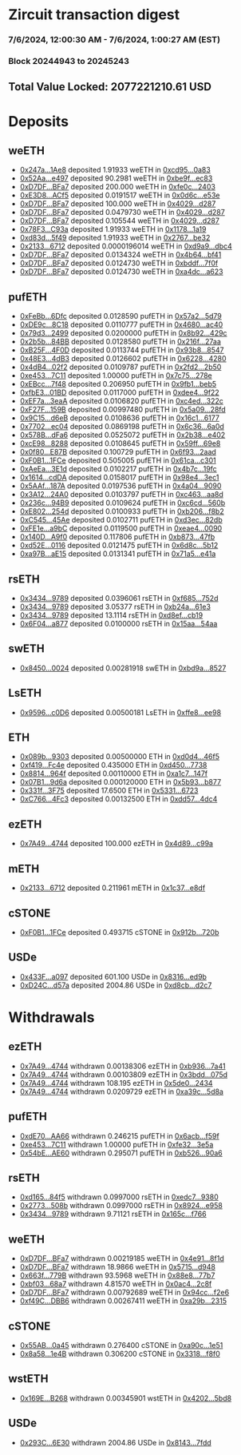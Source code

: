 # Zircuit transaction digest
### 7/6/2024, 12:00:30 AM - 7/6/2024, 1:00:27 AM (EST)
### Block 20244943 to 20245243

## Total Value Locked: 2077221210.61 USD

# Deposits
## weETH
- [0x247a...1Ae8](https://etherscan.io/address/0x247a873D5A5484B85BEA4867Ab37B527F8a41Ae8) deposited 1.91933 weETH in [0xcd95...0a83](https://etherscan.io/tx/0x247a873D5A5484B85BEA4867Ab37B527F8a41Ae8)
- [0x52Aa...e497](https://etherscan.io/address/0x52Aa899454998Be5b000Ad077a46Bbe360F4e497) deposited 90.2981 weETH in [0xbe9f...ec83](https://etherscan.io/tx/0x52Aa899454998Be5b000Ad077a46Bbe360F4e497)
- [0xD7DF...BFa7](https://etherscan.io/address/0xD7DF7E085214743530afF339aFC420c7c720BFa7) deposited 200.000 weETH in [0xfe0c...2403](https://etherscan.io/tx/0xD7DF7E085214743530afF339aFC420c7c720BFa7)
- [0xE3D8...ACf5](https://etherscan.io/address/0xE3D88025dFf1e334e1a9aC1Fc56a8067038aACf5) deposited 0.0191517 weETH in [0x0d6c...e53e](https://etherscan.io/tx/0xE3D88025dFf1e334e1a9aC1Fc56a8067038aACf5)
- [0xD7DF...BFa7](https://etherscan.io/address/0xD7DF7E085214743530afF339aFC420c7c720BFa7) deposited 100.000 weETH in [0x4029...d287](https://etherscan.io/tx/0xD7DF7E085214743530afF339aFC420c7c720BFa7)
- [0xD7DF...BFa7](https://etherscan.io/address/0xD7DF7E085214743530afF339aFC420c7c720BFa7) deposited 0.0479730 weETH in [0x4029...d287](https://etherscan.io/tx/0xD7DF7E085214743530afF339aFC420c7c720BFa7)
- [0xD7DF...BFa7](https://etherscan.io/address/0xD7DF7E085214743530afF339aFC420c7c720BFa7) deposited 0.105544 weETH in [0x4029...d287](https://etherscan.io/tx/0xD7DF7E085214743530afF339aFC420c7c720BFa7)
- [0x78F3...C93a](https://etherscan.io/address/0x78F32da428d5e1d4f928a94A032F2847247EC93a) deposited 1.91933 weETH in [0x1178...1a19](https://etherscan.io/tx/0x78F32da428d5e1d4f928a94A032F2847247EC93a)
- [0xd83d...5f49](https://etherscan.io/address/0xd83df1cB134AeE41171F87ebbd2728f6C85B5f49) deposited 1.91933 weETH in [0x2767...be32](https://etherscan.io/tx/0xd83df1cB134AeE41171F87ebbd2728f6C85B5f49)
- [0x2133...6712](https://etherscan.io/address/0x21336FCeF69CD130bC65b99D756CFAb9B1516712) deposited 0.0000196014 weETH in [0xd9a9...dbc4](https://etherscan.io/tx/0x21336FCeF69CD130bC65b99D756CFAb9B1516712)
- [0xD7DF...BFa7](https://etherscan.io/address/0xD7DF7E085214743530afF339aFC420c7c720BFa7) deposited 0.0134324 weETH in [0x4b64...bf41](https://etherscan.io/tx/0xD7DF7E085214743530afF339aFC420c7c720BFa7)
- [0xD7DF...BFa7](https://etherscan.io/address/0xD7DF7E085214743530afF339aFC420c7c720BFa7) deposited 0.0124730 weETH in [0xbddf...7f0f](https://etherscan.io/tx/0xD7DF7E085214743530afF339aFC420c7c720BFa7)
- [0xD7DF...BFa7](https://etherscan.io/address/0xD7DF7E085214743530afF339aFC420c7c720BFa7) deposited 0.0124730 weETH in [0xa4dc...a623](https://etherscan.io/tx/0xD7DF7E085214743530afF339aFC420c7c720BFa7)
## pufETH
- [0xFeBb...6Dfc](https://etherscan.io/address/0xFeBb6dc459A7f56E6193B1286b1aA79196056Dfc) deposited 0.0128590 pufETH in [0x57a2...5d79](https://etherscan.io/tx/0xFeBb6dc459A7f56E6193B1286b1aA79196056Dfc)
- [0xDE9c...8C18](https://etherscan.io/address/0xDE9c2542D477636C21701392a540d83777F98C18) deposited 0.0110777 pufETH in [0x4680...ac40](https://etherscan.io/tx/0xDE9c2542D477636C21701392a540d83777F98C18)
- [0x79d3...2499](https://etherscan.io/address/0x79d3099300F52cAf6F5b7D5dd4AaF955E5b42499) deposited 0.0200000 pufETH in [0x8b92...429c](https://etherscan.io/tx/0x79d3099300F52cAf6F5b7D5dd4AaF955E5b42499)
- [0x2b5b...84BB](https://etherscan.io/address/0x2b5b537B16Dfb58Cec905BFBB7b2dF642e5584BB) deposited 0.0128580 pufETH in [0x216f...27aa](https://etherscan.io/tx/0x2b5b537B16Dfb58Cec905BFBB7b2dF642e5584BB)
- [0xB25F...4F0D](https://etherscan.io/address/0xB25FdfF744fFDd36eCB8cDD3549a503F75DC4F0D) deposited 0.0113744 pufETH in [0x93b8...8547](https://etherscan.io/tx/0xB25FdfF744fFDd36eCB8cDD3549a503F75DC4F0D)
- [0x48E3...4dB3](https://etherscan.io/address/0x48E3f2716148063CC62f40beA5B7918ff35a4dB3) deposited 0.0126602 pufETH in [0x6228...4280](https://etherscan.io/tx/0x48E3f2716148063CC62f40beA5B7918ff35a4dB3)
- [0x4dB4...02f2](https://etherscan.io/address/0x4dB432a956b72522a971A11c87da1BD848Ef02f2) deposited 0.0109787 pufETH in [0x2fd2...2b50](https://etherscan.io/tx/0x4dB432a956b72522a971A11c87da1BD848Ef02f2)
- [0xe453...7C11](https://etherscan.io/address/0xe4530f30fd72A4380A63136c10562F9225F47C11) deposited 1.00000 pufETH in [0x7c75...278e](https://etherscan.io/tx/0xe4530f30fd72A4380A63136c10562F9225F47C11)
- [0xEBcc...7f48](https://etherscan.io/address/0xEBccC4B2aB8744f633359Abc82208C95de687f48) deposited 0.206950 pufETH in [0x9fb1...beb5](https://etherscan.io/tx/0xEBccC4B2aB8744f633359Abc82208C95de687f48)
- [0xfbE3...01BD](https://etherscan.io/address/0xfbE3280949FaF1c72B224AD2fad1C41765e301BD) deposited 0.0117000 pufETH in [0xdee4...9f22](https://etherscan.io/tx/0xfbE3280949FaF1c72B224AD2fad1C41765e301BD)
- [0xEF7a...3eaA](https://etherscan.io/address/0xEF7a54b81da9237910F0bA8210d6Fa6B14293eaA) deposited 0.0106820 pufETH in [0xc4ed...322c](https://etherscan.io/tx/0xEF7a54b81da9237910F0bA8210d6Fa6B14293eaA)
- [0xF27F...159B](https://etherscan.io/address/0xF27F89aEA9EA09897DaFAA86D644E247bA92159B) deposited 0.00997480 pufETH in [0x5a09...28fd](https://etherscan.io/tx/0xF27F89aEA9EA09897DaFAA86D644E247bA92159B)
- [0x9C15...d6eB](https://etherscan.io/address/0x9C1584A45105Bf9DE84b6700971F9FFa4eA0d6eB) deposited 0.0108636 pufETH in [0x16c1...6177](https://etherscan.io/tx/0x9C1584A45105Bf9DE84b6700971F9FFa4eA0d6eB)
- [0x7702...ec04](https://etherscan.io/address/0x7702e2D0b66aE0Fd810c16F85D2B8C395E01ec04) deposited 0.0869198 pufETH in [0x6c36...6a0d](https://etherscan.io/tx/0x7702e2D0b66aE0Fd810c16F85D2B8C395E01ec04)
- [0x578B...dFa6](https://etherscan.io/address/0x578B85920673581643ff3854810b92881aF4dFa6) deposited 0.0525072 pufETH in [0x2b38...e402](https://etherscan.io/tx/0x578B85920673581643ff3854810b92881aF4dFa6)
- [0xcE98...8288](https://etherscan.io/address/0xcE98658Aa34563359f4b631b5820863B75908288) deposited 0.0108645 pufETH in [0x59ff...69e8](https://etherscan.io/tx/0xcE98658Aa34563359f4b631b5820863B75908288)
- [0x0f80...E87B](https://etherscan.io/address/0x0f8091173D73746596Ff2a5E4663375FFfcCE87B) deposited 0.100729 pufETH in [0x6f93...2aad](https://etherscan.io/tx/0x0f8091173D73746596Ff2a5E4663375FFfcCE87B)
- [0xF0B1...1FCe](https://etherscan.io/address/0xF0B1276AC8a19638A7DA8eB926009ea9b1461FCe) deposited 0.505005 pufETH in [0x61ca...c301](https://etherscan.io/tx/0xF0B1276AC8a19638A7DA8eB926009ea9b1461FCe)
- [0xAeEa...3E1d](https://etherscan.io/address/0xAeEa7A1CB78304ea820491031213415645Bb3E1d) deposited 0.0102217 pufETH in [0x4b7c...19fc](https://etherscan.io/tx/0xAeEa7A1CB78304ea820491031213415645Bb3E1d)
- [0x1614...cdDA](https://etherscan.io/address/0x16146d7ABF143C4470Ecd1725541a03723BacdDA) deposited 0.0158017 pufETH in [0x98e4...3ec1](https://etherscan.io/tx/0x16146d7ABF143C4470Ecd1725541a03723BacdDA)
- [0x5AAf...187A](https://etherscan.io/address/0x5AAf3fcCfB939c7c7dd0fb68970b1C7236c8187A) deposited 0.0197536 pufETH in [0x4a04...9090](https://etherscan.io/tx/0x5AAf3fcCfB939c7c7dd0fb68970b1C7236c8187A)
- [0x3A12...24A0](https://etherscan.io/address/0x3A1291198d15029716d2e8BA04724e3C211624A0) deposited 0.0103797 pufETH in [0xc463...aa8d](https://etherscan.io/tx/0x3A1291198d15029716d2e8BA04724e3C211624A0)
- [0x236c...94B9](https://etherscan.io/address/0x236cdE0a5EB686DeB5bD7a6edD9ec0cA333294B9) deposited 0.0109624 pufETH in [0xc6cd...560b](https://etherscan.io/tx/0x236cdE0a5EB686DeB5bD7a6edD9ec0cA333294B9)
- [0xE802...254d](https://etherscan.io/address/0xE80263aFc68399b37fB1007be8f1D3682162254d) deposited 0.0100933 pufETH in [0xb206...f8b2](https://etherscan.io/tx/0xE80263aFc68399b37fB1007be8f1D3682162254d)
- [0xC545...45Ae](https://etherscan.io/address/0xC54525192b7a4c424f913d23db3264D0efd745Ae) deposited 0.0102711 pufETH in [0xd3ec...82db](https://etherscan.io/tx/0xC54525192b7a4c424f913d23db3264D0efd745Ae)
- [0xFE1e...a9bC](https://etherscan.io/address/0xFE1eBAEAe59A4aE6a9AE70f12E349fa8aa05a9bC) deposited 0.0119500 pufETH in [0xeae4...0090](https://etherscan.io/tx/0xFE1eBAEAe59A4aE6a9AE70f12E349fa8aa05a9bC)
- [0x140D...A9f0](https://etherscan.io/address/0x140DA7e211Dc75Fb42a662d42B312F55d948A9f0) deposited 0.117806 pufETH in [0xb873...47fb](https://etherscan.io/tx/0x140DA7e211Dc75Fb42a662d42B312F55d948A9f0)
- [0xd52E...0116](https://etherscan.io/address/0xd52E0A7F52605EC1e1276744Be3f115b9d0b0116) deposited 0.0121475 pufETH in [0x6d8c...5b12](https://etherscan.io/tx/0xd52E0A7F52605EC1e1276744Be3f115b9d0b0116)
- [0xa97B...aE15](https://etherscan.io/address/0xa97BFBc3E698902B54dBbe1D67aC4a2ba521aE15) deposited 0.0131341 pufETH in [0x71a5...e41a](https://etherscan.io/tx/0xa97BFBc3E698902B54dBbe1D67aC4a2ba521aE15)
## rsETH
- [0x3434...9789](https://etherscan.io/address/0x34349c5569e7B846c3558961552D2202760A9789) deposited 0.0396061 rsETH in [0xf685...752d](https://etherscan.io/tx/0x34349c5569e7B846c3558961552D2202760A9789)
- [0x3434...9789](https://etherscan.io/address/0x34349c5569e7B846c3558961552D2202760A9789) deposited 3.05377 rsETH in [0xb24a...61e3](https://etherscan.io/tx/0x34349c5569e7B846c3558961552D2202760A9789)
- [0x3434...9789](https://etherscan.io/address/0x34349c5569e7B846c3558961552D2202760A9789) deposited 13.1114 rsETH in [0xd8ef...cb19](https://etherscan.io/tx/0x34349c5569e7B846c3558961552D2202760A9789)
- [0x6F04...a877](https://etherscan.io/address/0x6F04a919C002FaFB7963d9Fd0FA9B279DF18a877) deposited 0.0100000 rsETH in [0x15aa...54aa](https://etherscan.io/tx/0x6F04a919C002FaFB7963d9Fd0FA9B279DF18a877)
## swETH
- [0x8450...0024](https://etherscan.io/address/0x8450d4292E29499773ed5ab7440a797e75370024) deposited 0.00281918 swETH in [0xbd9a...8527](https://etherscan.io/tx/0x8450d4292E29499773ed5ab7440a797e75370024)
## LsETH
- [0x9596...c0D6](https://etherscan.io/address/0x9596D0b924c656Fd6676807ef02feB9c6561c0D6) deposited 0.00500181 LsETH in [0xffe8...ee98](https://etherscan.io/tx/0x9596D0b924c656Fd6676807ef02feB9c6561c0D6)
## ETH
- [0x089b...9303](https://etherscan.io/address/0x089bdFf2E7d43528c02Bc15398C39BE4c36E9303) deposited 0.00500000 ETH in [0xd0d4...46f5](https://etherscan.io/tx/0x089bdFf2E7d43528c02Bc15398C39BE4c36E9303)
- [0xf419...Fc4e](https://etherscan.io/address/0xf419Fd6c84748d072c42640e10c2F38f53B8Fc4e) deposited 0.435000 ETH in [0xd450...7738](https://etherscan.io/tx/0xf419Fd6c84748d072c42640e10c2F38f53B8Fc4e)
- [0x8814...964f](https://etherscan.io/address/0x881448c2c737182CBBEe3D63cB24255e2ad5964f) deposited 0.00110000 ETH in [0xa1c7...147f](https://etherscan.io/tx/0x881448c2c737182CBBEe3D63cB24255e2ad5964f)
- [0x07B1...9d6a](https://etherscan.io/address/0x07B1A8bc41f09A518e469dD6B39b7F1F5A959d6a) deposited 0.000120000 ETH in [0x5b93...b877](https://etherscan.io/tx/0x07B1A8bc41f09A518e469dD6B39b7F1F5A959d6a)
- [0x331f...3F75](https://etherscan.io/address/0x331fd97d58F925ae95673D2821E4f046e27E3F75) deposited 17.6500 ETH in [0x5331...6723](https://etherscan.io/tx/0x331fd97d58F925ae95673D2821E4f046e27E3F75)
- [0xC766...4Fc3](https://etherscan.io/address/0xC7660708124436AeE29a8C0287314B8Bf6564Fc3) deposited 0.00132500 ETH in [0xdd57...4dc4](https://etherscan.io/tx/0xC7660708124436AeE29a8C0287314B8Bf6564Fc3)
## ezETH
- [0x7A49...4744](https://etherscan.io/address/0x7A493Be5c2ce014cD049Bf178a1ac0Db1B434744) deposited 100.000 ezETH in [0x4d89...c99a](https://etherscan.io/tx/0x7A493Be5c2ce014cD049Bf178a1ac0Db1B434744)
## mETH
- [0x2133...6712](https://etherscan.io/address/0x21336FCeF69CD130bC65b99D756CFAb9B1516712) deposited 0.211961 mETH in [0x1c37...e8df](https://etherscan.io/tx/0x21336FCeF69CD130bC65b99D756CFAb9B1516712)
## cSTONE
- [0xF0B1...1FCe](https://etherscan.io/address/0xF0B1276AC8a19638A7DA8eB926009ea9b1461FCe) deposited 0.493715 cSTONE in [0x912b...720b](https://etherscan.io/tx/0xF0B1276AC8a19638A7DA8eB926009ea9b1461FCe)
## USDe
- [0x433F...a097](https://etherscan.io/address/0x433F88FC59ECc439bed298EeE4F989bF84bCa097) deposited 601.100 USDe in [0x8316...ed9b](https://etherscan.io/tx/0x433F88FC59ECc439bed298EeE4F989bF84bCa097)
- [0xD24C...d57a](https://etherscan.io/address/0xD24Cfe2d0fa81369ca6291c28ac5426e16B6d57a) deposited 2004.86 USDe in [0xd8cb...d2c7](https://etherscan.io/tx/0xD24Cfe2d0fa81369ca6291c28ac5426e16B6d57a)
# Withdrawals
## ezETH
- [0x7A49...4744](https://etherscan.io/address/0x7A493Be5c2ce014cD049Bf178a1ac0Db1B434744) withdrawn 0.00138306 ezETH in [0xb936...7a41](https://etherscan.io/tx/0x7A493Be5c2ce014cD049Bf178a1ac0Db1B434744)
- [0x7A49...4744](https://etherscan.io/address/0x7A493Be5c2ce014cD049Bf178a1ac0Db1B434744) withdrawn 0.00103809 ezETH in [0x3bdd...075d](https://etherscan.io/tx/0x7A493Be5c2ce014cD049Bf178a1ac0Db1B434744)
- [0x7A49...4744](https://etherscan.io/address/0x7A493Be5c2ce014cD049Bf178a1ac0Db1B434744) withdrawn 108.195 ezETH in [0x5de0...2434](https://etherscan.io/tx/0x7A493Be5c2ce014cD049Bf178a1ac0Db1B434744)
- [0x7A49...4744](https://etherscan.io/address/0x7A493Be5c2ce014cD049Bf178a1ac0Db1B434744) withdrawn 0.0209729 ezETH in [0xa39c...5d8a](https://etherscan.io/tx/0x7A493Be5c2ce014cD049Bf178a1ac0Db1B434744)
## pufETH
- [0xdE70...AA66](https://etherscan.io/address/0xdE7027D65faF56FfB8ddFe338e6f855F0e60AA66) withdrawn 0.246215 pufETH in [0x6acb...f59f](https://etherscan.io/tx/0xdE7027D65faF56FfB8ddFe338e6f855F0e60AA66)
- [0xe453...7C11](https://etherscan.io/address/0xe4530f30fd72A4380A63136c10562F9225F47C11) withdrawn 1.00000 pufETH in [0xfe32...3e5a](https://etherscan.io/tx/0xe4530f30fd72A4380A63136c10562F9225F47C11)
- [0x54bE...AE60](https://etherscan.io/address/0x54bE9313C042E8BA66cFE5E137D6dA9C88e4AE60) withdrawn 0.295071 pufETH in [0xb526...90a6](https://etherscan.io/tx/0x54bE9313C042E8BA66cFE5E137D6dA9C88e4AE60)
## rsETH
- [0xd165...84f5](https://etherscan.io/address/0xd16578bf394cBD7bBbb22FCe8ee998A3FcE084f5) withdrawn 0.0997000 rsETH in [0xedc7...9380](https://etherscan.io/tx/0xd16578bf394cBD7bBbb22FCe8ee998A3FcE084f5)
- [0x2773...508b](https://etherscan.io/address/0x277302DbB53Da8A6Fbcc4A8b7880E81D2e8B508b) withdrawn 0.0997000 rsETH in [0x8924...e958](https://etherscan.io/tx/0x277302DbB53Da8A6Fbcc4A8b7880E81D2e8B508b)
- [0x3434...9789](https://etherscan.io/address/0x34349c5569e7B846c3558961552D2202760A9789) withdrawn 9.71121 rsETH in [0x165c...f766](https://etherscan.io/tx/0x34349c5569e7B846c3558961552D2202760A9789)
## weETH
- [0xD7DF...BFa7](https://etherscan.io/address/0xD7DF7E085214743530afF339aFC420c7c720BFa7) withdrawn 0.00219185 weETH in [0x4e91...8f1d](https://etherscan.io/tx/0xD7DF7E085214743530afF339aFC420c7c720BFa7)
- [0xD7DF...BFa7](https://etherscan.io/address/0xD7DF7E085214743530afF339aFC420c7c720BFa7) withdrawn 18.9866 weETH in [0x5715...d948](https://etherscan.io/tx/0xD7DF7E085214743530afF339aFC420c7c720BFa7)
- [0x663f...779B](https://etherscan.io/address/0x663fA753C4Bec1a9b823A840A72052Fb13F1779B) withdrawn 93.5968 weETH in [0x88e8...77b7](https://etherscan.io/tx/0x663fA753C4Bec1a9b823A840A72052Fb13F1779B)
- [0xbf03...68a7](https://etherscan.io/address/0xbf03aaE6f2c2DFa39a536fbD13296c48A2a868a7) withdrawn 4.81570 weETH in [0x0ac4...2c8f](https://etherscan.io/tx/0xbf03aaE6f2c2DFa39a536fbD13296c48A2a868a7)
- [0xD7DF...BFa7](https://etherscan.io/address/0xD7DF7E085214743530afF339aFC420c7c720BFa7) withdrawn 0.00792689 weETH in [0x94cc...f2e6](https://etherscan.io/tx/0xD7DF7E085214743530afF339aFC420c7c720BFa7)
- [0xf49C...DBB6](https://etherscan.io/address/0xf49C764dE0F0E2d1cF41c9dCa1Af54e37B43DBB6) withdrawn 0.00267411 weETH in [0xa29b...2315](https://etherscan.io/tx/0xf49C764dE0F0E2d1cF41c9dCa1Af54e37B43DBB6)
## cSTONE
- [0x55AB...0a45](https://etherscan.io/address/0x55AB64382ADBeDb19A00c921813d13369f910a45) withdrawn 0.276400 cSTONE in [0xa90c...1e51](https://etherscan.io/tx/0x55AB64382ADBeDb19A00c921813d13369f910a45)
- [0x8a58...1e4B](https://etherscan.io/address/0x8a58D4944F54422b3DfEfF67Ab4533ec141D1e4B) withdrawn 0.306200 cSTONE in [0x3318...f8f0](https://etherscan.io/tx/0x8a58D4944F54422b3DfEfF67Ab4533ec141D1e4B)
## wstETH
- [0x169E...B268](https://etherscan.io/address/0x169Ec106D9BE739f524844D7CF8cF92e2148B268) withdrawn 0.00345901 wstETH in [0x4202...5bd8](https://etherscan.io/tx/0x169Ec106D9BE739f524844D7CF8cF92e2148B268)
## USDe
- [0x293C...6E30](https://etherscan.io/address/0x293C6937D8D82e05B01335F7B33FBA0c8e256E30) withdrawn 2004.86 USDe in [0x8143...7fdd](https://etherscan.io/tx/0x293C6937D8D82e05B01335F7B33FBA0c8e256E30)
